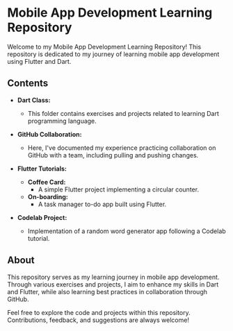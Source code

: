 # Mobile App Development Learning Repository

Welcome to my Mobile App Development Learning Repository! This repository is dedicated to my journey of learning mobile app development using Flutter and Dart.

## Contents

- **Dart Class:**
  - This folder contains exercises and projects related to learning Dart programming language.

- **GitHub Collaboration:**
  - Here, I've documented my experience practicing collaboration on GitHub with a team, including pulling and pushing changes.

- **Flutter Tutorials:**
  - **Coffee Card:**
    - A simple Flutter project implementing a circular counter.
  - **On-boarding:**
    - A task manager to-do app built using Flutter.

- **Codelab Project:**
    - Implementation of a random word generator app following a Codelab tutorial.

## About

This repository serves as my learning journey in mobile app development. Through various exercises and projects, I aim to enhance my skills in Dart and Flutter, while also learning best practices in collaboration through GitHub.

Feel free to explore the code and projects within this repository. Contributions, feedback, and suggestions are always welcome!
